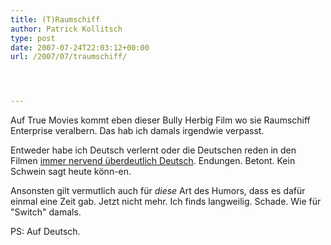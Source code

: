 ```yaml
---
title: (T)Raumschiff
author: Patrick Kollitsch
type: post
date: 2007-07-24T22:03:12+00:00
url: /2007/07/traumschiff/




---
```

Auf True Movies kommt eben dieser Bully Herbig Film wo sie Raumschiff Enterprise veralbern. Das hab ich damals irgendwie verpasst.

Entweder habe ich Deutsch verlernt oder die Deutschen reden in den Filmen <a href="1165">immer nervend &uuml;berdeutlich Deutsch</a>. Endungen. Betont. Kein Schwein sagt heute k&ouml;nn-en.

Ansonsten gilt vermutlich auch f&uuml;r _diese_ Art des Humors, dass es daf&uuml;r einmal eine Zeit gab. Jetzt nicht mehr. Ich finds langweilig. Schade. Wie f&uuml;r "Switch" damals. 

PS: Auf Deutsch.